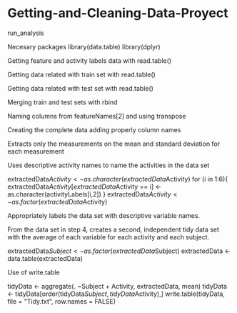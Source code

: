 # Getting-and-Cleaning-Data-Proyect

run_analysis

Necesary packages library(data.table) library(dplyr)

Getting feature and activity labels data with read.table()

Getting data related with train set with read.table()

Getting data related with test set with read.table()

Merging train and test sets with rbind

Naming columns from featureNames[2] and using transpose

Creating the complete data adding properly column names

Extracts only the measurements on the mean and standard deviation for each measurement

Uses descriptive activity names to name the activities in the data set

extractedData$Activity <- as.character(extractedData$Activity) for (i in 1:6){ extractedData$Activity[extractedData$Activity == i] <- as.character(activityLabels[i,2]) } extractedData$Activity <- as.factor(extractedData$Activity)

Appropriately labels the data set with descriptive variable names.

From the data set in step 4, creates a second, independent tidy data set with the average of each variable for each activity and each subject.

extractedData$Subject <- as.factor(extractedData$Subject) extractedData <- data.table(extractedData)

Use of write.table

tidyData <- aggregate(. ~Subject + Activity, extractedData, mean) tidyData <- tidyData[order(tidyData$Subject,tidyData$Activity),] write.table(tidyData, file = "Tidy.txt", row.names = FALSE)
